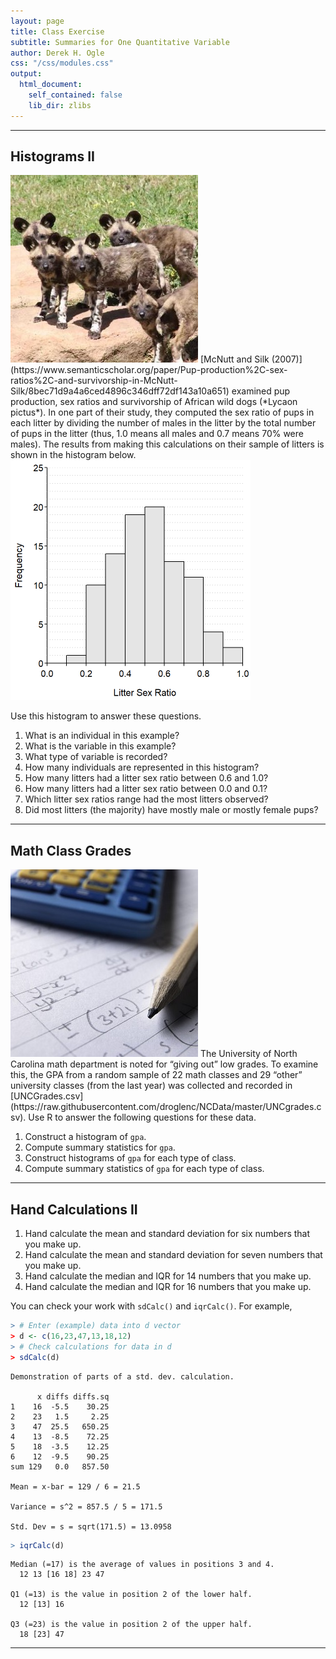 ```yaml
---
layout: page
title: Class Exercise
subtitle: Summaries for One Quantitative Variable
author: Derek H. Ogle
css: "/css/modules.css"
output:
  html_document:
    self_contained: false
    lib_dir: zlibs
---
```






----


## Histograms II
<img src="zimgs/wild-dog-pups.jpg" alt="Wild Dog Pups" class="img-right">
[McNutt and Silk (2007)](https://www.semanticscholar.org/paper/Pup-production%2C-sex-ratios%2C-and-survivorship-in-McNutt-Silk/8bec71d9a4a6ced4896c346dff72df143a10a651) examined pup production, sex ratios and survivorship of African wild dogs (*Lycaon pictus*). In one part of their study, they computed the sex ratio of pups in each litter by dividing the number of males in the litter by the total number of pups in the litter (thus, 1.0 means all males and 0.7 means 70% were males). The results from making this calculations on their sample of litters is shown in the histogram below.

<img src="UEDAQuant1_CE2_files/figure-html/unnamed-chunk-3-1.png" width="384" />

Use this histogram to answer these questions.

1. What is an individual in this example?
1. What is the variable in this example?
1. What type of variable is recorded?
1. How many individuals are represented in this histogram?
1. How many litters had a litter sex ratio between 0.6 and 1.0?
1. How many litters had a litter sex ratio between 0.0 and 0.1?
1. Which litter sex ratios range had the most litters observed?
1. Did most litters (the majority) have mostly male or mostly female pups?

----

## Math Class Grades
<img src="zimgs/math_exam.jpg" alt="Math Exam" class="img-right">
The University of North Carolina math department is noted for “giving out” low grades. To examine this, the GPA from a random sample of 22 math classes and 29 “other” university classes (from the last year) was collected and recorded in [UNCGrades.csv](https://raw.githubusercontent.com/droglenc/NCData/master/UNCgrades.csv). Use R to answer the following questions for these data.

1. Construct a histogram of `gpa`.
1. Compute summary statistics for `gpa`.
1. Construct histograms of `gpa` for each type of class.
1. Compute summary statistics of `gpa` for each type of class.

----

## Hand Calculations II

1. Hand calculate the mean and standard deviation for six numbers that you make up.
1. Hand calculate the mean and standard deviation for seven numbers that you make up.
1. Hand calculate the median and IQR for 14 numbers that you make up.
1. Hand calculate the median and IQR for 16 numbers that you make up.

You can check your work with `sdCalc()` and `iqrCalc()`. For example,

```r
> # Enter (example) data into d vector
> d <- c(16,23,47,13,18,12)
> # Check calculations for data in d
> sdCalc(d)
```

```
Demonstration of parts of a std. dev. calculation.

      x diffs diffs.sq
1    16  -5.5    30.25
2    23   1.5     2.25
3    47  25.5   650.25
4    13  -8.5    72.25
5    18  -3.5    12.25
6    12  -9.5    90.25
sum 129   0.0   857.50

Mean = x-bar = 129 / 6 = 21.5 

Variance = s^2 = 857.5 / 5 = 171.5 

Std. Dev = s = sqrt(171.5) = 13.0958
```

```r
> iqrCalc(d)
```

```
Median (=17) is the average of values in positions 3 and 4.
  12 13 [16 18] 23 47

Q1 (=13) is the value in position 2 of the lower half.
  12 [13] 16

Q3 (=23) is the value in position 2 of the upper half.
  18 [23] 47
```

----
